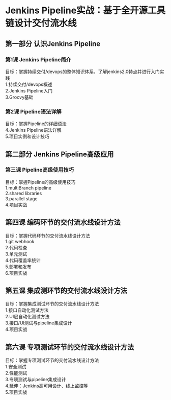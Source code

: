 # Jenkins Pipeline实战：基于全开源工具链设计交付流水线

## 第一部分 认识Jenkins Pipeline
### 第1课 Jenkins Pipeline简介
目标：掌握持续交付/devops的整体知识体系，了解jenkins2.0特点并进行入门实践<br>
1.持续交付/devops概述<br>
2.Jenkins Pipeline入门<br>
3.Groovy基础　
### 第2课 Pipeline语法详解<br>
目标：掌握Pipeline的详细语法<br>
4.Jenkins Pipeline语法详解<br>
5.项目实例和设计技巧<br>
## 第二部分 Jenkins Pipeline高级应用
### 第三课 Pipeline高级使用技巧<br>
目标：掌握Pipeline的高级使用技巧<br>
1.multiBranch pipeline<br>
2.shared libraries<br>
3.parallel stage<br>
4.项目实战<br>
## 第四课 编码环节的交付流水线设计方法<br>
目标：掌握代码环节的交付流水线设计方法<br>
1.git webhook<br>
2.代码检查<br>
3.单元测试<br>
4.代码覆盖率统计<br>
5.部署和发布<br>
6.项目实战<br>
## 第五课 集成测环节的交付流水线设计方法<br>
目标：掌握集成测试环节的交付流水线设计方法<br>
1.接口自动化测试方法<br>
2.UI层自动化测试方法<br>
3.接口/UI测试与pipeline集成设计<br>
4.项目实战<br>
## 第六课 专项测试环节的交付流水线设计方法<br>
目标：掌握专项测试环节的交付流水线设计方法<br>
1.安全测试<br>
2.性能测试<br>
3.专项测试与pipeline集成设计<br>
4.延伸：Jenkins高可用设计、线上监控等<br>
5.项目实战<br>